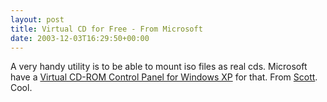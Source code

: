 ```yaml
---
layout: post
title: Virtual CD for Free - From Microsoft
date: 2003-12-03T16:29:50+00:00
---
```


A very handy utility is to be able to mount iso files as real cds. Microsoft have a [Virtual CD-ROM Control Panel for Windows XP](http://download.microsoft.com/download/7/b/6/7b6abd84-7841-4978-96f5-bd58df02efa2/winxpvirtualcdcontrolpanel_21.exe) for that. From [Scott](http://www.hanselman.com/blog/PermaLink.aspx?guid=a37b2934-badd-4482-a949-552af45bc3b0). Cool. 
